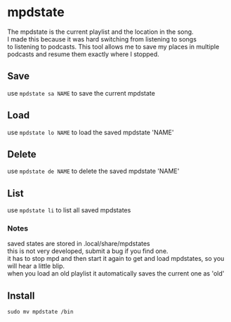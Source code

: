 # mpdstate

The mpdstate is the current playlist and the location in the song.  
I made this because it was hard switching from listening to songs  
to listening to podcasts. This tool allows me to save my places 
in multiple podcasts and resume them exactly where I stopped.  

## Save
use `mpdstate sa NAME` to save the current mpdstate
  
  
## Load
use `mpdstate lo NAME` to load the saved mpdstate 'NAME'  
  
  
## Delete
use `mpdstate de NAME` to delete the saved mpdstate 'NAME'
  
  
## List  
use `mpdstate li` to list all saved mpdstates
  
  
### Notes  
saved states are stored in .local/share/mpdstates    
this is not very developed, submit a bug if you find one.  
it has to stop mpd and then start it again to get and load mpdstates, so you will hear a little blip.  
when you load an old playlist it automatically saves the current one as 'old'

## Install
```
sudo mv mpdstate /bin
```
